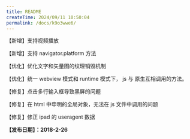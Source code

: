 ```yaml
---
title: README
createTime: 2024/09/11 10:50:04
permalink: /docs/k9o3wwe6/
---
```

【新增】支持视频播放

【新增】支持 navigator.platform 方法

【优化】优化文字和矢量图的纹理销毁机制

【优化】统一 webview 模式和 runtime 模式下， js 与 原生互相调用的方法。

【修复】点击多行输入框导致黑屏的问题

【修复】在 html 中申明的全局对象，无法在 js 文件中调用的问题

【修复】修正 ipad 的 useragent 数据

**【发布日期】：2018-2-26**
